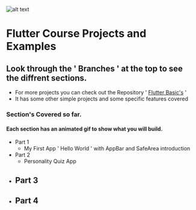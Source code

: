 ![alt text][logo]

[logo]: http://briangurtz.com/wp-content/uploads/2019/11/logo_bg.jpg "Brian Gurtz"

# Flutter Course Projects and Examples

## Look through the ' Branches ' at the top to see the diffrent sections.
- For more projects you can check out the Repository ' [Flutter Basic's](https://github.com/bgurtz/flutter_basics) '
-  It has some other simple projects and some specific features covered

### Section's Covered so far.

#### Each section has an animated gif to show what you will build. 

- Part 1 
  - My First App ' Hello World ' with AppBar and SafeArea introduction
- Part 2 
  - Personality Quiz App
- Part 3
  - 
- Part 4
  - 
